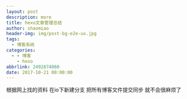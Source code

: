 ```yaml
---
layout: post
description: more
title: hexo文章管理总结
author: shaomiao
header-img: img/post-bg-e2e-ux.jpg
tags:
  - 博客系统
categories:
  - - 博客
    - hexo
abbrlink: 2492874060
date: 2017-10-21 00:00:00
---
```

根据网上找的资料
在io下新建分支 把所有博客文件提交同步
就不会很麻烦了
